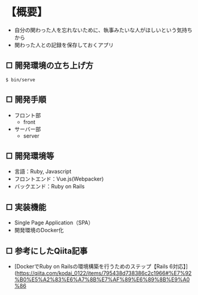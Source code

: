 # 【概要】
- 自分の関わった人を忘れないために、執事みたいな人がほしいという気持ちから
- 関わった人との記録を保存しておくアプリ


## □ 開発環境の立ち上げ方

```bash:bash
$ bin/serve
```
## □ 開発手順
- フロント部
  - front
- サーバー部
  - server

## □ 開発環境等
- 言語：Ruby, Javascript
- フロントエンド：Vue.js(Webpacker)
- バックエンド：Ruby on Rails

## □ 実装機能
- Single Page Application（SPA）
- 開発環境のDocker化

## □ 参考にしたQiita記事
- [DockerでRuby on Railsの環境構築を行うためのステップ【Rails 6対応】](https://qiita.com/kodai_0122/items/795438d738386c2c1966#%E7%92%B0%E5%A2%83%E6%A7%8B%E7%AF%89%E6%89%8B%E9%A0%86
